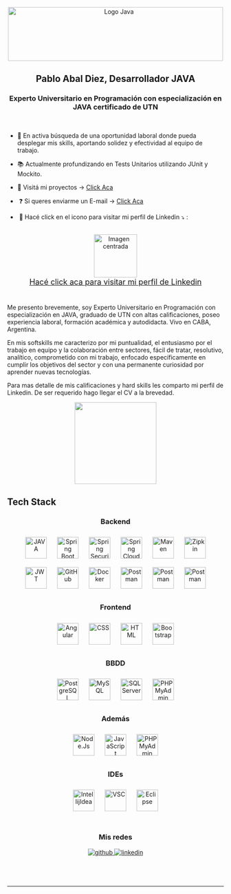 
<div align="center">
    <img src="https://banner2.cleanpng.com/20180417/zzw/kisspng-java-platform-standard-edition-java-development-k-java-plum-5ad592d6a07116.3640567315239461986572.jpg" style="width:500px;height:125px;" alt="Logo Java"/>
</div>


## <div align="center">Pablo Abal Diez, Desarrollador JAVA</div>


### <div align="center">Experto Universitario en Programación con especialización en JAVA certificado de UTN</div>

<br>

- 🚀 En activa búsqueda de una oportunidad laboral donde pueda desplegar mis skills, aportando solidez y efectividad al equipo de trabajo.


- 📚 Actualmente profundizando en Tests Unitarios utilizando JUnit y Mockito.


-  💾 Visitá mi proyectos -> <a href="https://github.com/pabloabaldiez?tab=repositories">Click Aca</a>


-  &nbsp;❓ Si queres enviarme un E-mail -> <a href="mailto:pabloabaldiez@gmail.com">Click Aca</a>

  
- &nbsp;📑 Hacé click en el icono para visitar mi perfil de Linkedin ⤵  :

<br>
<div align="center">
<a href="https://www.linkedin.com/in/pablo-abal-diez/" target="_blank"><img style="width:100px;height:100px;" src="https://i.pinimg.com/originals/0d/96/5c/0d965c639dad997285aa1e434c0bc7d5.gif" alt="Imagen centrada"></img>
</div>

<div style="font-size: 18px;" align="center">
<a href="https://www.linkedin.com/in/pablo-abal-diez/" target="_blank" style="font-size: 18px;"> Hacé click aca para visitar mi perfil de Linkedin</a>
</div>

<br>

### <div align="center">
Me presento brevemente, soy Experto Universitario en Programación con especialización en JAVA, graduado de UTN con altas calificaciones, poseo experiencia laboral, formación académica y autodidacta. Vivo en CABA, Argentina.

En mis softskills me caracterizo por mi puntualidad, el entusiasmo por el trabajo en equipo y la colaboración entre sectores, fácil de tratar, resolutivo, analítico, comprometido con mi trabajo, enfocado específicamente en cumplir los objetivos del sector y con una permanente curiosidad por aprender nuevas tecnologías.

Para mas detalle de mis calificaciones y hard skills les comparto mi perfil de Linkedin. De ser requerido hago llegar el CV a la brevedad.</div>


<div align="center">
    <img src="https://media4.giphy.com/media/qgQUggAC3Pfv687qPC/giphy.gif?cid=ecf05e4750yy66mmgmah1vnnmrddsf62yirlqf4p26490dkj&ep=v1_gifs_search&rid=giphy.gif&ct=g" style="height:190px" alt=""/>
</div>

## Tech Stack

<h3 align="center">Backend </h3>
<div align="center">  
    <a href="https://www.java.com/es/" target="_blank"><img style="margin: 10px" src="https://cdn.worldvectorlogo.com/logos/java.svg" alt="JAVA" height="50" /></a>  
    <a href="https://spring.io/projects/spring-boot" target="_blank"><img style="margin: 10px" src="https://trellat.es/wp-content/uploads/spring-boot-logo.png" alt="Spring Boot" height="50" /></a>
    <a href="https://spring.io/projects/spring-security" target="_blank"><img style="margin: 10px" src="https://pbs.twimg.com/profile_images/1235983944463585281/AWCKLiJh_400x400.png" alt="Spring Security" height="50" /></a>  
    <a href="https://spring.io/projects/spring-cloud" target="_blank"><img style="margin: 10px" src="https://pbs.twimg.com/media/D3-5yUUWAAAICtE.png:large" alt="Spring Cloud" height="50" /></a>  
    <a href="https://maven.apache.org/" target="_blank"><img style="margin: 10px" src="https://howtodoinjava.com/wp-content/uploads/2017/05/maven.png" alt="Maven" height="50" /></a>  
    <a href="https://zipkin.io/" target="_blank"><img style="margin: 10px" src="https://zipkin.io/public/img/logo_png/zipkin_vertical_grey_gb.png" alt="Zipkin" height="50" /></a>  
    <a href="https://jwt.io/" target="_blank"><img style="margin: 10px" src="https://seeklogo.com/images/J/json-web-tokens-jwt-io-logo-C003DEC47A-seeklogo.com.png" alt="JWT" height="50" /></a>  
    <a href="https://github.com/" target="_blank"><img style="margin: 10px" src="https://assets-global.website-files.com/5f5a53e153805db840dae2db/64e79ca5aff2fb7295bfddf9_github-que-es.jpg" alt="GitHub" height="50" /></a>  
    <a href="https://www.docker.com/" target="_blank"><img style="margin: 10px" src="https://logowik.com/content/uploads/images/301_docker.jpg" alt="Docker" height="50" /></a>  
    <a href="https://www.postman.com/" target="_blank"><img style="margin: 10px" src="https://logowik.com/content/uploads/images/postman-api-platform6643.logowik.com.webp" alt="Postman" height="50" /></a>  
    <a href="https://junit.org/" target="_blank"><img style="margin: 10px" src="https://www.opencodez.com/wp-content/uploads/2019/04/Junit-1.png" alt="Postman" height="50" /></a>  
    <a href="https://site.mockito.org/" target="_blank"><img style="margin: 10px" src="https://pbs.twimg.com/media/CT25YybWEAAhdMo.jpg" alt="Postman" height="50" /></a>  
</div>


<h3 align="center">Frontend </h3>
<div align="center">  
    <a href="https://angular.io/" target="_blank"><img style="margin: 10px" src="https://upload.wikimedia.org/wikipedia/commons/thumb/c/cf/Angular_full_color_logo.svg/2048px-Angular_full_color_logo.svg.png" alt="Angular" height="50" /></a>  
    <a href="https://lenguajecss.com/css/" target="_blank"><img style="margin: 10px" src="https://profilinator.rishav.dev/skills-assets/css3-original-wordmark.svg" alt="CSS" height="50" /></a>  
    <a href="https://developer.mozilla.org/es/docs/Web/HTML" target="_blank"><img style="margin: 10px" src="https://profilinator.rishav.dev/skills-assets/html5-original-wordmark.svg" alt="HTML" height="50" /></a>  
    <a href="https://getbootstrap.com/" target="_blank"><img style="margin: 10px" src="https://cdn.icon-icons.com/icons2/2415/PNG/512/bootstrap_plain_wordmark_logo_icon_146620.png" alt="Bootstrap" height="50" /></a>  
</div>


<h3 align="center">BBDD </h3>
<div align="center">  
    <a href="https://www.postgresql.org/" target="_blank"><img style="margin: 10px" src="https://w7.pngwing.com/pngs/441/460/png-transparent-postgresql-plain-wordmark-logo-icon-thumbnail.png" alt="PostgreSQL" height="50" /></a>  
    <a href="https://www.mysql.com/" target="_blank"><img style="margin: 10px" src="https://cdn.icon-icons.com/icons2/2415/PNG/512/mysql_original_wordmark_logo_icon_146417.png" alt="MySQL" height="50" /></a>  
    <a href="https://www.microsoft.com/es-es/sql-server/sql-server-downloads" target="_blank"><img style="margin: 10px" src="https://www.servermanagementservice.com/wp-content/uploads/2017/01/Sql-server-ce-4-logo.png" alt="SQLServer" height="50" /></a>  
    <a href="https://www.phpmyadmin.net/" target="_blank"><img style="margin: 10px" src="https://static.javatpoint.com/phppages/images/phpmyadmin-logo.png" alt="PHPMyAdmin" height="50" /></a>  
</div>

<h3 align="center">Además </h3>
<div align="center">  
    <a href="https://nodejs.org/en" target="_blank"><img style="margin: 10px" src="https://logowik.com/content/uploads/images/nodejs.jpg" alt="Node.Js" height="50" /></a>  
    <a href="https://www.javascript.com/" target="_blank"><img style="margin: 10px" src="https://upload.wikimedia.org/wikipedia/commons/6/6a/JavaScript-logo.png" alt="JavaScript" height="50" /></a>  
    <a href="https://loopback.io/" target="_blank"><img style="margin: 10px" src="https://encrypted-tbn0.gstatic.com/images?q=tbn:ANd9GcTz8MHF6k6eFcK71gGqLbrn1SxGjfIPi8k-ci2Dpdm49h4SsNhrvgJgQKLlPFkP391JPg&usqp=CAU" alt="PHPMyAdmin" height="50" /></a>  
</div>

<h3 align="center">IDEs </h3>
<div align="center">  
    <a href="https://www.jetbrains.com/es-es/idea/" target="_blank"><img style="margin: 10px" src="https://logowik.com/content/uploads/images/intellij-idea286.logowik.com.webp" alt="IntellijIdea" height="50" /></a>  
    <a href="https://code.visualstudio.com/" target="_blank"><img style="margin: 10px" src="https://repository-images.githubusercontent.com/657248114/d3c7b91a-b285-4d1e-8429-5de1acc5f61e" alt="VSC" height="50" /></a>  
    <a href="https://eclipseide.org/" target="_blank"><img style="margin: 10px" src="https://encrypted-tbn0.gstatic.com/images?q=tbn:ANd9GcQyFtRAvFY6euXrS1msQdHNNBf_HojMBlRLcFVQTjfwZw&s" alt="Eclipse" height="50" /></a>  
</div>

<br/>  

<h3 align="center">Mis redes</h3>
<div align="center">
    <a href="https://github.com/pabloabaldiez" target="_blank">
        <img src=https://img.shields.io/badge/github-%2324292e.svg?&style=for-the-badge&logo=github&logoColor=white alt=github style="margin-bottom: 5px;" />
    </a>
    <a href="https://www.linkedin.com/in/pablo-abal-diez/" target="_blank">
        <img src=https://img.shields.io/badge/linkedin-%231E77B5.svg?&style=for-the-badge&logo=linkedin&logoColor=white alt=linkedin style="margin-bottom: 5px;" />
    </a>
</div>  
<br/>
<br/>  
<br />

------

